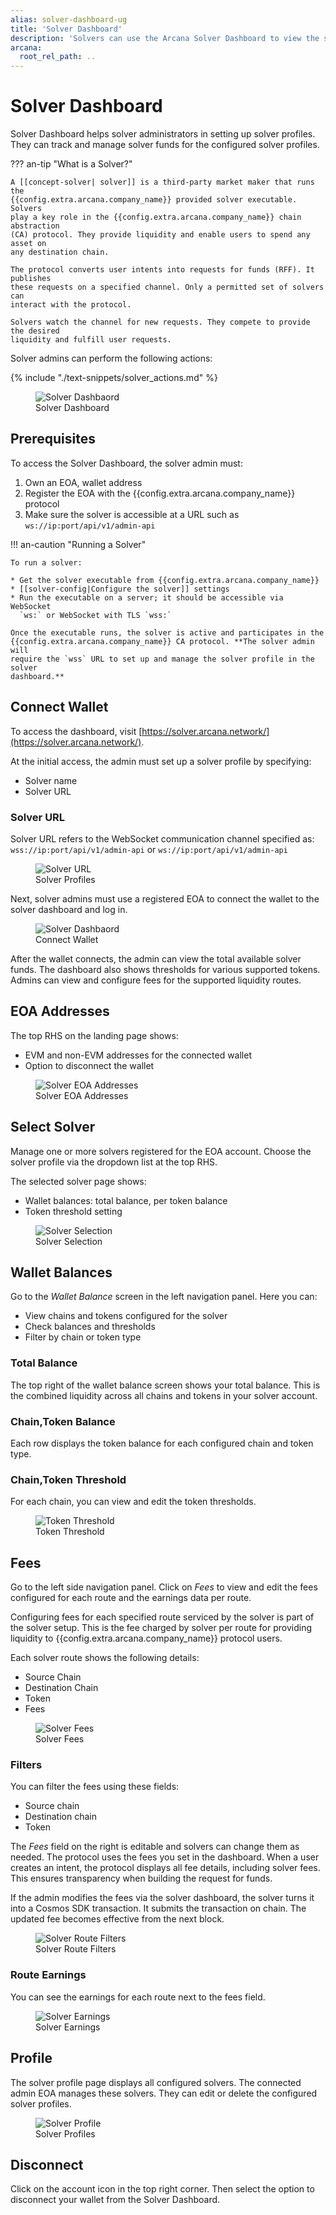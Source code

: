 ```yaml
---
alias: solver-dashboard-ug
title: 'Solver Dashboard'
description: 'Solvers can use the Arcana Solver Dashboard to view the solvers associated with the EOA, configure chain abstraction solver routes, fees and thresholds, view fees earned and earnings charts.'
arcana:
  root_rel_path: ..
---
```


# Solver Dashboard

Solver Dashboard helps solver administrators in setting up solver profiles. They
can track and manage solver funds for the configured solver profiles.

??? an-tip "What is a Solver?"

    A [[concept-solver| solver]] is a third-party market maker that runs the
    {{config.extra.arcana.company_name}} provided solver executable. Solvers
    play a key role in the {{config.extra.arcana.company_name}} chain abstraction
    (CA) protocol. They provide liquidity and enable users to spend any asset on
    any destination chain. 

    The protocol converts user intents into requests for funds (RFF). It publishes
    these requests on a specified channel. Only a permitted set of solvers can
    interact with the protocol.

    Solvers watch the channel for new requests. They compete to provide the desired
    liquidity and fulfill user requests.

Solver admins can perform the following actions:

{% include "./text-snippets/solver_actions.md" %}

<figure markdown="span">
    <img alt="Solver Dashbaord" class="an-screenshots " src="{{config.extra.arcana.img_dir}}/solver_db_login.{{config.extra.arcana.img_png}}"/>
    <figcaption>Solver Dashboard</figcaption>
</figure>

## Prerequisites

To access the Solver Dashboard, the solver admin must:

1. Own an EOA, wallet address
2. Register the EOA with the {{config.extra.arcana.company_name}} protocol
3. Make sure the solver is accessible at a URL such as `ws://ip:port/api/v1/admin-api`

!!! an-caution "Running a Solver"

    To run a solver:
    
    * Get the solver executable from {{config.extra.arcana.company_name}}
    * [[solver-config|Configure the solver]] settings
    * Run the executable on a server; it should be accessible via WebSocket 
      `ws:` or WebSocket with TLS `wss:`
      
    Once the executable runs, the solver is active and participates in the 
    {{config.extra.arcana.company_name}} CA protocol. **The solver admin will
    require the `wss` URL to set up and manage the solver profile in the solver 
    dashboard.**

## Connect Wallet

To access the dashboard, visit [https://solver.arcana.network/](https://solver.arcana.network/).

At the initial access, the admin must set up a solver profile by specifying:

* Solver name
* Solver URL

### Solver URL

Solver URL refers to the WebSocket communication channel specified as:
 `wss://ip:port/api/v1/admin-api` or `ws://ip:port/api/v1/admin-api`

<figure markdown="span">
    <img alt="Solver URL" class="an-screenshots " src="{{config.extra.arcana.img_dir}}/solver_db_url.{{config.extra.arcana.img_png}}"/>
    <figcaption>Solver Profiles</figcaption>
</figure>

Next, solver admins must use a registered EOA to connect the wallet to the solver 
dashboard and log in.

<figure markdown="span">
    <img alt="Solver Dashbaord" class="an-screenshots " src="{{config.extra.arcana.img_dir}}/solver_db_connect.{{config.extra.arcana.img_png}}"/>
    <figcaption>Connect Wallet</figcaption>
</figure>

After the wallet connects, the admin can view the total available solver funds. The dashboard also shows thresholds for various supported tokens. Admins can view and configure fees for the supported liquidity routes.

## EOA Addresses

The top RHS on the landing page shows:

* EVM and non-EVM addresses for the connected wallet
* Option to disconnect the wallet

<figure markdown="span">
    <img alt="Solver EOA Addresses" class="an-screenshots " src="{{config.extra.arcana.img_dir}}/solver_db_eoa_addr.{{config.extra.arcana.img_png}}"/>
    <figcaption>Solver EOA Addresses</figcaption>
</figure>

## Select Solver

Manage one or more solvers registered for the EOA account. Choose the solver 
profile via the dropdown list at the top RHS.

The selected solver page shows:

* Wallet balances: total balance, per token balance
* Token threshold setting

<figure markdown="span">
    <img alt="Solver Selection" class="an-screenshots " src="{{config.extra.arcana.img_dir}}/solver_db_solverinfo.{{config.extra.arcana.img_png}}"/>
    <figcaption>Solver Selection</figcaption>
</figure>

## Wallet Balances

Go to the *Wallet Balance* screen in the left navigation panel. Here you can:

* View chains and tokens configured for the solver
* Check balances and thresholds
* Filter by chain or token type

### Total Balance

The top right of the wallet balance screen shows your total balance. This is
the combined liquidity across all chains and tokens in your solver account.

### Chain,Token Balance

Each row displays the token balance for each configured chain and token type.

### Chain,Token Threshold

For each chain, you can view and edit the token thresholds.

<figure markdown="span">
    <img alt="Token Threshold" class="an-screenshots " src="{{config.extra.arcana.img_dir}}/solver_db_threshold.{{config.extra.arcana.img_png}}"/>
    <figcaption>Token Threshold</figcaption>
</figure>

## Fees

Go to the left side navigation panel. Click on *Fees* to view and edit the fees
configured for each route and the earnings data per route.

Configuring fees for each specified route serviced by the solver is part
of the solver setup. This is the fee charged by solver per route for providing
liquidity to {{config.extra.arcana.company_name}} protocol users. 

Each solver route shows the following details:

* Source Chain
* Destination Chain
* Token
* Fees

<figure markdown="span">
    <img alt="Solver Fees" class="an-screenshots " src="{{config.extra.arcana.img_dir}}/solver_db_fees.{{config.extra.arcana.img_png}}"/>
    <figcaption>Solver Fees</figcaption>
</figure>

### Filters

You can filter the fees using these fields:

* Source chain
* Destination chain
* Token

The *Fees* field on the right is editable and solvers can change them as needed.
The protocol uses the fees you set in the dashboard. When a user creates an intent,
the protocol displays all fee details, including solver fees. This ensures 
transparency when building the request for funds.

If the admin modifies the fees via the solver dashboard, the solver turns it
into a Cosmos SDK transaction. It submits the transaction on chain. The updated 
fee becomes effective from the next block.

<figure markdown="span">
    <img alt="Solver Route Filters" class="an-screenshots " src="{{config.extra.arcana.img_dir}}/solver_db_filters.{{config.extra.arcana.img_png}}"/>
    <figcaption>Solver Route Filters</figcaption>
</figure>

### Route Earnings

You can see the earnings for each route next to the fees field.

<figure markdown="span">
    <img alt="Solver Earnings" class="an-screenshots " src="{{config.extra.arcana.img_dir}}/solver_db_earnings.{{config.extra.arcana.img_png}}"/>
    <figcaption>Solver Earnings</figcaption>
</figure>

<!---
### Earnings Chart

Find the chart icon next to the earnings field. Click it to see a historical 
view of earnings for that route.

<figure markdown="span">
    <img alt="Earnings Chart" class="an-screenshots " src="{{config.extra.arcana.img_dir}}/solver_db_earnings_details.{{config.extra.arcana.img_png}}"/>
    <figcaption>Earnings Chart</figcaption>
</figure>

NOT IMPLEMENTED YET
--->

## Profile

The solver profile page displays all configured solvers. The connected admin EOA 
manages these solvers. They can edit or delete the configured solver profiles.

<figure markdown="span">
    <img alt="Solver Profile" class="an-screenshots " src="{{config.extra.arcana.img_dir}}/solver_db_profile.{{config.extra.arcana.img_png}}"/>
    <figcaption>Solver Profiles</figcaption>
</figure>

## Disconnect

Click on the account icon in the top right corner. Then select the option to 
disconnect your wallet from the Solver Dashboard.